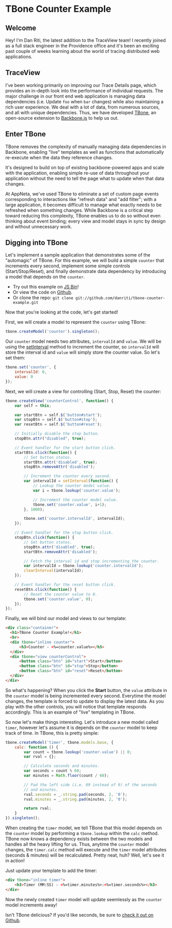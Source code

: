 # TBone Counter Example

## Welcome

Hey! I'm Dan Riti, the latest addition to the TraceView team! I
recently joined as a full stack engineer in the Providence office and it's been
an exciting past couple of weeks learning about the world of tracing distributed
web applications.

## TraceView

I've been working primarily on improving our Trace Details page, which provides
an in-depth look into the performance of individual requests. The
major challenge in our front end web application is managing data dependencies (i.e. Update `foo` when `bar` changes) while
also maintaining a rich user experience. We deal with a lot of data, from numerous sources,
and all with unique dependencies. Thus, we have developed [TBone](http://tbonejs.org/), an open-source
extension to [Backbone.js](http://backbonejs.org/) to help us out.

## Enter TBone

TBone removes the complexity of manually managing data dependencies in Backbone,
enabling "live" templates as well as functions that automatically re-execute when
the data they reference changes.

It's designed to build on top of existing backbone-powered apps and scale with
the application, enabling simple re-use of data
throughout your application without the need to tell the page what to update
when that data changes.

At AppNeta, we've used TBone to eliminate a set of custom page events
corresponding to interactions like "refresh data" and "add filter"; with a large application,
it becomes difficult to manage what exactly needs to be refreshed when something
changes. While Backbone is a critical step toward reducing this complexity,
TBone enables us to do so without even thinking about event binding; every view
and model stays in sync by design and without unnecessary work.

## Digging into TBone

Let's implement a sample application that demonstrates some of the "automagic"
of TBone. For this example, we will build a simple `counter` that increments
every second, implement some simple controls (Start/Stop/Reset), and finally demonstrate data
dependency by introducing a model that depends on the `counter`.

* Try out this example on [JS Bin](http://jsbin.com/uxuxew/9/edit)!
* Or view the code on [Github](https://github.com/danriti/tbone-counter-example).
* Or clone the repo: `git clone git://github.com/danriti/tbone-counter-example.git`

Now that you're looking at the code, let's get started!

First, we will create a model to represent the `counter` using TBone:

```javascript
tbone.createModel('counter').singleton();
```

Our `counter` model needs two attributes, `intervalId` and `value`.
We will be using the [setInterval](https://developer.mozilla.org/en-US/docs/DOM/window.setInterval) method to increment the counter, so `intervalId`
will store the interval id and `value` will simply store the counter value. So
let's set them:

```javascript
tbone.set('counter', {
    intervalId: 0,
    value: 0
});
```

Next, we will create a view for controlling (Start, Stop, Reset) the counter:

```javascript
tbone.createView('counterControl', function() {
    var self = this;

    var startBtn = self.$('button#start');
    var stopBtn = self.$('button#stop');
    var resetBtn = self.$('button#reset');

    // Initially disable the stop button.
    stopBtn.attr("disabled", true);

    // Event handler for the start button click.
    startBtn.click(function() {
        // Set button states.
        startBtn.attr('disabled', true);
        stopBtn.removeAttr('disabled');

        // Increment the counter every second.
        var intervalId = setInterval(function() {
            // Lookup the counter model value.
            var i = tbone.lookup('counter.value');

            // Increment the counter model value.
            tbone.set('counter.value', i+1);
        }, 1000);

        tbone.set('counter.intervalId', intervalId);
    });

    // Event handler for the stop button click.
    stopBtn.click(function() {
        // Set button states.
        stopBtn.attr('disabled', true);
        startBtn.removeAttr('disabled');

        // Fetch the interval id and stop incrementing the counter.
        var intervalId = tbone.lookup('counter.intervalId');
        clearInterval(intervalId);
    });

    // Event handler for the reset button click.
    resetBtn.click(function() {
        // Reset the counter value to 0.
        tbone.set('counter.value', 0);
    });
});
```

Finally, we will bind our model and views to our template:

```html
<div class="container">
  <h1>TBone Counter Example!</h1>
  <hr>
  <div tbone="inline counter">
      <h3>Counter - <%=counter.value%></h3>
  </div>
  <div tbone="view counterControl">
      <button class="btn" id="start">Start</button>
      <button class="btn" id="stop">Stop</button>
      <button class="btn" id="reset">Reset</button>
  </div>
</div>
```

So what's happening? When you click the **Start** button, the `value` attribute in the
`counter` model is being incremented every second. Everytime the  model changes,
the template is forced to update to display the latest data. As you play with
the other controls, you will notice that template responds accordingly. This is
an example of "live" templating in TBone.

So now let's make things interesting. Let's introduce a new model called `timer`, however let's
assume it is depends on the `counter` model to keep track of time.  In TBone,
this is pretty simple:

```javascript
tbone.createModel('timer', tbone.models.base, {
    calc: function () {
        var count = tbone.lookup('counter.value') || 0;
        var rval = {};

        // Calculate seconds and minutes.
        var seconds = count % 60;
        var minutes = Math.floor(count / 60);

        // Pad the left side (i.e. 09 instead of 9) of the seconds
        // and minutes.
        rval.seconds = _.string.pad(seconds, 2, '0');
        rval.minutes = _.string.pad(minutes, 2, '0');

        return rval;
    }
}).singleton();
```

When creating the `timer` model, we tell TBone that this model depends on the
`counter` model by performing a `tbone.lookup` within the `calc` method. TBone
now knows a dependency exists between the two models and handles all the
heavy lifting for us. Thus, anytime the `counter` model changes, the
`timer.calc` method will execute and the `timer` model attributes (seconds &
minutes) will be recalculated. Pretty neat, huh? Well, let's see it in action!

Just update your template to add the timer:

```html
<div tbone="inline timer">
    <h3>Timer (MM:SS) - <%=timer.minutes%>:<%=timer.seconds%></h3>
</div>
```

Now the newly created `timer` model will update seemlessly as the `counter`
model increments away!

Isn't TBone delicious? If you'd like seconds, be sure to [check it out on Github](https://github.com/appneta/tbone).
